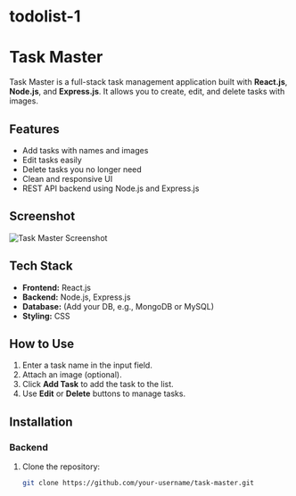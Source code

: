 # todolist-1
# Task Master

Task Master is a full-stack task management application built with **React.js**, **Node.js**, and **Express.js**. It allows you to create, edit, and delete tasks with images.

## Features
- Add tasks with names and images
- Edit tasks easily
- Delete tasks you no longer need
- Clean and responsive UI
- REST API backend using Node.js and Express.js

## Screenshot
![Task Master Screenshot](./Screenshot-2025-07-28.png)

## Tech Stack
- **Frontend:** React.js
- **Backend:** Node.js, Express.js
- **Database:** (Add your DB, e.g., MongoDB or MySQL)
- **Styling:** CSS

## How to Use
1. Enter a task name in the input field.
2. Attach an image (optional).
3. Click **Add Task** to add the task to the list.
4. Use **Edit** or **Delete** buttons to manage tasks.

## Installation

### Backend
1. Clone the repository:
   ```bash
   git clone https://github.com/your-username/task-master.git
